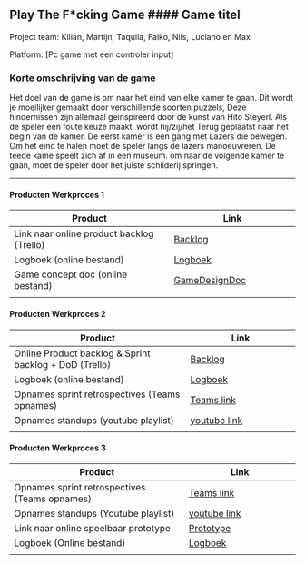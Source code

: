 ## Play The F*cking Game #### Game titel
Project team: Kilian, Martijn, Taquila, Falko, Nils, Luciano en Max

Platform:
[Pc game met een controler input]

### Korte omschrijving van de game
Het doel van de game is om naar het eind van elke kamer te gaan. Dit wordt je moeilijker gemaakt door verschillende soorten puzzels, Deze hindernissen zijn allemaal  geinspireerd door de kunst van Hito Steyerl. Als de speler een foute keuze maakt, wordt hij/zij/het Terug geplaatst naar het begin van de kamer. De eerst kamer is een gang met Lazers die bewegen. Om het eind te halen moet de speler langs de lazers manoeuvreren. De teede kame speelt zich af in een museum. om naar de volgende kamer te gaan, moet de speler door het juiste schilderij springen.


---
#### Producten Werkproces 1
| Product  | Link |
| ------ |  ------ |
| Link naar online product backlog (Trello)                 | [Backlog]
| Logboek (online bestand)                                  | [Logboek]
| Game concept doc (online bestand)                         | [GameDesignDoc]
|<img width=500/>|<img width=300/>|
   
#### Producten Werkproces 2
| Product  | Link |
| ------ |  ------ |
| Online Product backlog & Sprint backlog + DoD (Trello)    | [Backlog]
| Logboek (online bestand)                                  | [Logboek]
| Opnames sprint retrospectives (Teams opnames)             | [Teams link]
| Opnames standups (youtube playlist)                       | [youtube link]
|<img width=500/>|<img width=300/>|
   
#### Producten Werkproces 3
| Product  | Link |
| ------ |  ------ |
| Opnames sprint retrospectives (Teams opnames)             | [Teams link]
| Opnames standups (Youtube playlist)                       | [youtube link]
| Link naar online speelbaar prototype                      | [Prototype]
| Logboek (Online bestand)                                  | [Logboek]
|<img width=500/>|<img width=300/>|

   [Backlog]: <https://trello.com/b/UXHLk2JY/bo-muse>
   [Logboek]: <https://docs.google.com/document/d/1TXshmsj8IZxkjJISQ8iItIH_XXSon1xZ3O75cm8WhCE/edit?usp=sharing>
   [GameDesignDoc]: <https://docs.google.com/presentation/d/1M2NzM_457_98-bUdjl0vzTLv7FJVTAuiGiZV9XCN3hc/edit#slide=id.p>
   [RetrospectiveVerslagen]: <https://github.com/BerendWeij/agp_inlever_template/blob/master/producten/RetrospectiveVerslagen.pdf>
   [ReviewVerslagen]: <https://github.com/BerendWeij/agp_inlever_template/blob/master/producten/ReviewVerslagen.pdf>
   [Prototype]: <https://www.mijnmytheprototype.nl>
   [Teams link]: <https://web.microsoftstream.com/video/f6ff3bf7-db20-43a1-9d23-fedc84a151d0>
   [youtube link]: <https://www.youtube.com/playlist?list=PLD4yo6K7rlKdsqO2KW7rBFXh09wjLQrm5>
   
